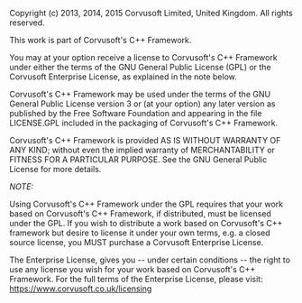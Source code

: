 Copyright (c) 2013, 2014, 2015 Corvusoft Limited, United Kingdom. All rights reserved.

This work is part of Corvusoft's C++ Framework.

You may at your option receive a license to Corvusoft's C++ Framework under either 
the terms of the GNU General Public License (GPL) or the Corvusoft Enterprise License,
as explained in the note below.

Corvusoft's C++ Framework may be used under the terms of the GNU General Public License
version 3 or (at your option) any later version as published by the Free Software Foundation
and appearing in the file LICENSE.GPL included in the packaging of Corvusoft's C++ Framework.

Corvusoft's C++ Framework is provided AS IS WITHOUT WARRANTY OF ANY KIND; without even
the implied warranty of MERCHANTABILITY or FITNESS FOR A PARTICULAR PURPOSE.
See the GNU General Public License for more details.

*NOTE:*

Using Corvusoft's C++ Framework under the GPL requires that your work based on 
Corvusoft's C++ Framework, if distributed, must be licensed under the GPL. If you wish to
distribute a work based on Corvusoft's C++ framework but desire to license it under your
own terms, e.g. a closed source license, you MUST purchase a Corvusoft Enterprise License.

The Enterprise License, gives you -- under certain conditions -- the right to
use any license you wish for your work based on Corvusoft's C++ Framework. For the full
terms of the Enterprise License, please visit: https://www.corvusoft.co.uk/licensing
